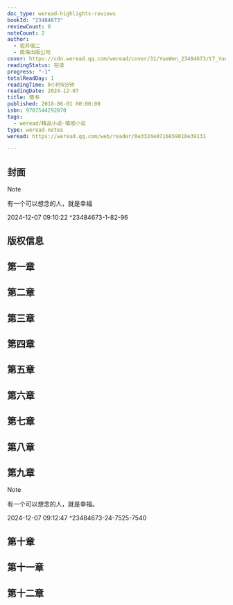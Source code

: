 ```yaml
---
doc_type: weread-highlights-reviews
bookId: "23484673"
reviewCount: 0
noteCount: 2
author:
  - 岩井俊二
  - 南海出版公司
cover: https://cdn.weread.qq.com/weread/cover/31/YueWen_23484673/t7_YueWen_23484673.jpg
readingStatus: 在读
progress: "-1"
totalReadDay: 1
readingTime: 0小时6分钟
readingDate: 2024-12-07
title: 情书
published: 2018-06-01 00:00:00
isbn: 9787544292870
tags:
  - weread/精品小说-情感小说
type: weread-notes
weread: https://weread.qq.com/web/reader/0e3324e0716659010e39131

---
```



## 封面

> [!NOTE] 
> 有一个可以想念的人，就是幸福
> 
> 2024-12-07 09:10:22 ^23484673-1-82-96

## 版权信息

## 第一章

## 第二章

## 第三章

## 第四章

## 第五章

## 第六章

## 第七章

## 第八章

## 第九章

> [!NOTE] 
> 有一个可以想念的人，就是幸福。
> 
> 2024-12-07 09:12:47 ^23484673-24-7525-7540

## 第十章

## 第十一章

## 第十二章

